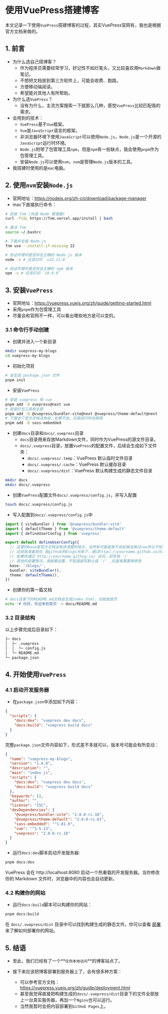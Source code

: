 # 使用VuePress搭建博客

本文记录一下使用`VuePress`搭建博客的过程，其实VuePress官网有，我也是根据官方文档来做的。



## 1. 前言

- 为什么选自己搭博客？
  - 作为程序员需要经常学习，好记性不如烂笔头，又比较喜欢用`Markdown`做笔记。
  - 不想把文档放到第三方软件上，可能会收费、跑路。
  - 方便移动端阅读。
  - 希望能对其他人有所帮助。
- 为什么选`VuePress`？
  - 没有为什么，主流方案搜索一下就那么几种，感觉`VuePress`比较匹配我的需求。
- 会用到的技术：
  - `VuePress`基于`Vue`框架。
  - `Vue`是`JavaScript`语言的框架。
  - 非浏览器环境下使用`JavaScript`可以使用`Node.js`，`Node.js`是一个开源的`JavaScript`运行时环境。
  - `Node.js`附带了包管理工具`npm`，但是`npm`有一些缺点，我会使用`pnpm`作为包管理工具。
  - 安装`Node.js`可以使用`nvm`，`nvm`是管理`Node.js`版本的工具。
- 我搭建时使用的是`mac`电脑。



## 2. 使用`nvm`安装`Node.js`

- 官网地址：https://nodejs.org/zh-cn/download/package-manager
- mac下直接执行命令：

```bash
# 安装 fnm (快速 Node 管理器)
curl -fsSL https://fnm.vercel.app/install | bash

# 激活 fnm
source ~/.bashrc

# 下载并安装 Node.js
fnm use --install-if-missing 22

# 验证环境中是否存在正确的 Node.js 版本
node -v # 应该打印 `v22.11.0`

# 验证环境中是否存在正确的 npm 版本
npm -v # 应该打印 `10.9.0`
```



## 3. 安装`VuePress`

- 官网地址：https://vuepress.vuejs.org/zh/guide/getting-started.html
- 采用`pnpm`作为包管理工具
- 尽量会和官网不一样，可以看出哪些地方是可以变的。

### 3.1 命令行手动创建

- 创建并进入一个新目录

```bash
mkdir vuepress-my-blogs
cd vuepress-my-blogs
```

- 初始化项目

```bash
# 会生成 package.json 文件
pnpm init
```

- 安装`VuePress`

```bash
# 安装 vuepress 和 vue
pnpm add -D vuepress@next vue
# 安装打包工具和主题
pnpm add -D @vuepress/bundler-vite@next @vuepress/theme-default@next
# 下面这个官方文档没有给，如果不加，后面运行时会报错
pnpm add -D sass-embedded
```

- 创建`docs`目录和`docs/.vuepress`目录
  - `docs`目录用来存放Markdown文件，同时作为VuePress的源文件目录。
  - `docs/.vuepress`目录，放置`VuePress`的配置文件，后续会生成如下文件夹：
    - `docs/.vuepress/.temp`：VuePress 默认临时文件目录
    - `docs/.vuepress/.cache`：VuePress 默认缓存目录
    - `docs/.vuepress/dist`：VuePress 默认构建生成的静态文件目录

```bash
mkdir docs
mkdir docs/.vuepress
```

- 创建`VuePress`配置文件`docs/.vuepress/config.js`，并写入配置

```bash
touch docs/.vuepress/config.js
```

- 写入配置到`docs/.vuepress/config.js`中

```ts
import { viteBundler } from '@vuepress/bundler-vite'
import { defaultTheme } from '@vuepress/theme-default'
import { defineUserConfig } from 'vuepress'

export default defineUserConfig({
  // 这里的base是官方文档没有讲清楚的地方，当然有可能是我不会前端没用过vue所以不知道。
  // 后续我准备放在 我github的blogs仓库下，通过https://yourname.github.io/blogs 访问，所以这里写成 '/blogs/' 。
  // 如果你通过 http://yourname.githug.io/ 访问，则写成 '/'
  // 其他的部署情况，请按需设置，不知道就写默认值 '/' ,后面有需要再修改
  base: '/blogs/',
  bundler: viteBundler(),
  theme: defaultTheme(),
})
```

- 创建你的第一篇文档

```bash
# docs目录下的README.md文档会生成index.html，也就是首页
echo '# 你好，欢迎来到首页' > docs/README.md
```



### 3.2 目录结构

以上步骤完成后目录如下：

```txt
├─ docs
│  ├─ .vuepress
│  │  └─ config.js
│  └─ README.md
└─ package.json
```





## 4. 开始使用`VuePress`

### 4.1 启动开发服务器

- 在`package.json`中添加如下内容：

```json
{
  "scripts": {
    "docs:dev": "vuepress dev docs",
    "docs:build": "vuepress build docs"
  }
}
```

完整`package.json`文件内容如下，形式差不多就可以，版本号可能会有所变动：

```json
{
  "name": "vuepress-my-blogs",
  "version": "1.0.0",
  "description": "",
  "main": "index.js",
  "scripts": {
    "docs:dev": "vuepress dev docs",
    "docs:build": "vuepress build docs"
  },
  "keywords": [],
  "author": "",
  "license": "ISC",
  "devDependencies": {
    "@vuepress/bundler-vite": "2.0.0-rc.18",
    "@vuepress/theme-default": "2.0.0-rc.61",
    "sass-embedded": "^1.81.0",
    "vue": "^3.5.13",
    "vuepress": "2.0.0-rc.18"
  }
}
```

- 运行`docs:dev`脚本启动开发服务器:

```bash
pnpm docs:dev
```

VuePress 会在 http://localhost:8080 启动一个热重载的开发服务器。当你修改你的 Markdown 文件时，浏览器中的内容也会自动更新。



### 4.2 构建你的网站

- 运行`docs:build`脚本可以构建你的网站：

```bash
pnpm docs:build
```

在 `docs/.vuepress/dist` 目录中可以找到构建生成的静态文件。你可以查看 [部署](https://vuepress.vuejs.org/zh/guide/deployment.html) 来了解如何部署你的网站。



## 5. 结语

- 至此，我们已经有了一个**`仅供本地访问`**的博客站点了。

- 接下来应该把博客部署到服务器上了，会有很多种方案：
  - 可以参考官方文档：https://vuepress.vuejs.org/zh/guide/deployment.html
  - 甚至我觉得直接把构建生成的`docs/.vuepress/dist`目录下的文件全部放上一台真实服务器，再加一个`Nginx`也可以运行。
  - 当然我暂时会把内容部署到`GitHub Pages`上。





